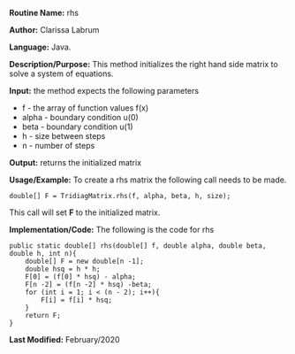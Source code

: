 **Routine Name:** rhs

**Author:** Clarissa Labrum

**Language:** Java. 

**Description/Purpose:** This method initializes the right hand side
matrix to solve a system of equations.

**Input:** the method expects the following parameters
* f - the array of function values f(x)
* alpha - boundary condition u(0)
* beta - boundary condition u(1)
* h - size between steps
* n - number of steps

**Output:** returns the initialized matrix

**Usage/Example:** To create a rhs matrix the following call needs to be
made.

    double[] F = TridiagMatrix.rhs(f, alpha, beta, h, size);
    
This call will set **F** to the initialized matrix.

**Implementation/Code:** The following is the code for rhs

    public static double[] rhs(double[] f, double alpha, double beta, double h, int n){
        double[] F = new double[n -1];
        double hsq = h * h;
        F[0] = (f[0] * hsq) - alpha;
        F[n -2] = (f[n -2] * hsq) -beta;
        for (int i = 1; i < (n - 2); i++){
            F[i] = f[i] * hsq;
        }
        return F;
    }

**Last Modified:** February/2020